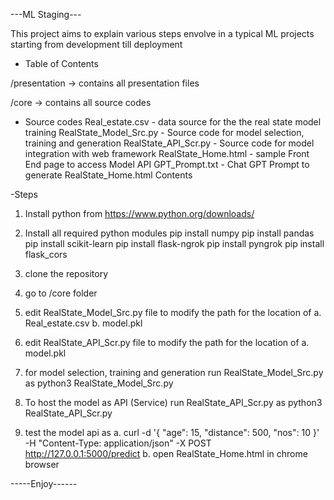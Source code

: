 ---ML Staging--- 

This project aims to explain various steps envolve in a typical ML projects starting from development till deployment 


- Table of Contents

/presentation ->  contains all presentation files

/core -> contains all source codes

- Source codes 
Real_estate.csv - data source for the the real state model training 
RealState_Model_Src.py - Source code for model selection, training and generation 
RealState_API_Scr.py - Source code for model integration with web framework 
RealState_Home.html -  sample Front End page to access Model API
GPT_Prompt.txt - Chat GPT Prompt to generate RealState_Home.html Contents

-Steps 
1. Install python from https://www.python.org/downloads/
2. Install all required python modules
    pip install numpy
    pip install pandas
    pip install scikit-learn
    pip install flask-ngrok
    pip install pyngrok
    pip install flask_cors
    
3. clone the repository 
4. go to /core folder 
5. edit RealState_Model_Src.py file to modify the path for the location of 
    a. Real_estate.csv
    b. model.pkl 
6.  edit RealState_API_Scr.py file to modify the path for the location of 
    a. model.pkl 
       
6. for model selection, training and generation run RealState_Model_Src.py as 
  python3 RealState_Model_Src.py
7. To host the model as API (Service) run RealState_API_Scr.py as
  python3 RealState_API_Scr.py
8. test the model api as
   a. curl -d '{ "age": 15, "distance": 500, "nos": 10 }' -H "Content-Type: application/json" -X POST http://127.0.0.1:5000/predict
   b. open RealState_Home.html in chrome browser 
   
-----Enjoy------   
        


